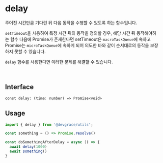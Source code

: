 # delay

주어진 시간만큼 기다린 뒤 다음 동작을 수행할 수 있도록 하는 함수입니다.

`setTimeout`을 사용하여 특정 시간 뒤의 동작을 정의할 경우, 해당 시간 뒤 동작해야하는 함수 다음에 Promise가 존재한다면 setTimeout은 `macroTaskQueue`에 속하고 Promise는 `microTaskQueue`에 속하게 되어 의도한 바와 같이 순서대로의 동작을 보장하지 못할 수 있습니다. 

`delay` 함수를 사용한다면 이러한 문제를 해결할 수 있습니다.

<br />

## Interface
```tsx
const delay: (time: number) => Promise<void>
```

## Usage
```ts
import { delay } from '@devgrace/utils';

const something = () => Promise.resolve()

const doSomethingAfterDelay = async () => {
  await delay(1000)
  await something()
}
```